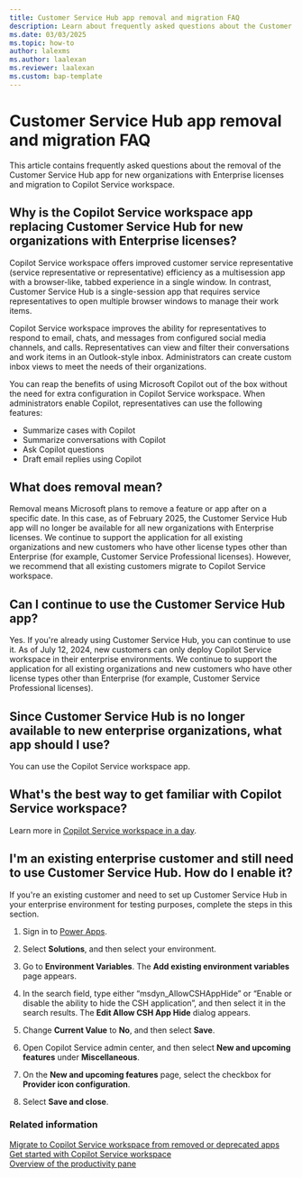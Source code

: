 ```yaml
---
title: Customer Service Hub app removal and migration FAQ
description: Learn about frequently asked questions about the Customer Service Hub app removal and migration to Copilot Service workspace.
ms.date: 03/03/2025
ms.topic: how-to
author: lalexms
ms.author: laalexan
ms.reviewer: laalexan
ms.custom: bap-template
---
```


# Customer Service Hub app removal and migration FAQ

This article contains frequently asked questions about the removal of the Customer Service Hub app for new organizations with Enterprise licenses and migration to Copilot Service workspace.

## Why is the Copilot Service workspace app replacing Customer Service Hub for new organizations with Enterprise licenses?

Copilot Service workspace offers improved customer service representative (service representative or representative) efficiency as a multisession app with a browser-like, tabbed experience in a single window. In contrast, Customer Service Hub is a single-session app that requires service representatives to open multiple browser windows to manage their work items.

Copilot Service workspace improves the ability for representatives to respond to email, chats, and messages from configured social media channels, and calls. Representatives can view and filter their conversations and work items in an Outlook-style inbox. Administrators can create custom inbox views to meet the needs of their organizations.

You can reap the benefits of using Microsoft Copilot out of the box without the need for extra configuration in Copilot Service workspace. When administrators enable Copilot, representatives can use the following features:
 
 - Summarize cases with Copilot
 - Summarize conversations with Copilot
 - Ask Copilot questions
 - Draft email replies using Copilot

## What does removal mean?

Removal means Microsoft plans to remove a feature or app after on a specific date. In this case, as of February 2025, the Customer Service Hub app will no longer be available for all new organizations with Enterprise licenses. We continue to support the application for all existing organizations and new customers who have other license types other than Enterprise (for example, Customer Service Professional licenses). However, we recommend that all existing customers migrate to Copilot Service workspace.

## Can I continue to use the Customer Service Hub app?

Yes. If you're already using Customer Service Hub, you can continue to use it. As of July 12, 2024, new customers can only deploy Copilot Service workspace in their enterprise environments. We continue to support the application for all existing organizations and new customers who have other license types other than Enterprise (for example, Customer Service Professional licenses).

## Since Customer Service Hub is no longer available to new enterprise organizations, what app should I use?

You can use the Copilot Service workspace app.

## What's the best way to get familiar with Copilot Service workspace?

Learn more in [Copilot Service workspace in a day](https://go.microsoft.com/fwlink/?linkid=2300097).

## I'm an existing enterprise customer and still need to use Customer Service Hub. How do I enable it?

If you're an existing customer and need to set up Customer Service Hub in your enterprise environment for testing purposes, complete the steps in this section.

1. Sign in to [Power Apps](https://go.microsoft.com/fwlink/p/?linkid=2142083).

1. Select **Solutions**, and then select your environment.

1. Go to **Environment Variables**. The **Add existing environment variables** page appears.

1. In the search field, type either “msdyn_AllowCSHAppHide” or “Enable or disable the ability to hide the CSH application”, and then select it in the search results. The **Edit Allow CSH App Hide** dialog appears.

1.	Change **Current Value** to **No**, and then select **Save**.

1. Open Copilot Service admin center, and then select **New and upcoming features** under **Miscellaneous**.

1. On the **New and upcoming features** page, select the checkbox for **Provider icon configuration**.

1. Select **Save and close**.
 
### Related information
[Migrate to Copilot Service workspace from removed or deprecated apps](migrate-to-csw.md)  
[Get started with Copilot Service workspace](../implement/csw-overview.md)  
[Overview of the productivity pane](../use/csw-productivity-pane.md)
